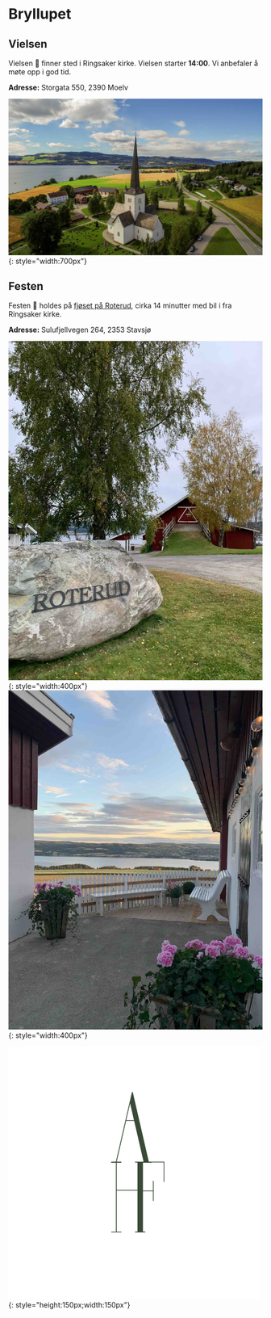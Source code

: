 # Bryllupet

## Vielsen

Vielsen :wedding: finner sted i Ringsaker kirke. Vielsen starter **14:00**. Vi anbefaler å møte opp i god tid.

**Adresse:**
Storgata 550, 2390 Moelv

![Kirke](../Images/kirke-small.jpg){: style="width:700px"}


## Festen

Festen :partying_face: holdes på [fjøset på Roterud](https://www.xn--fjsetproterud-ufb4z.no/om-fjoset2/), cirka 14 minutter med bil i fra Ringsaker kirke.

**Adresse:**
Sulufjellvegen 264, 2353 Stavsjø

![Roterud](../Images/roterud-small.jpg){: style="width:400px"}
![Roterud2](../Images/roterud-utsikt-small.jpg){: style="width:400px"}

![axhf](../Images/logo-sort.png){: style="height:150px;width:150px"}
